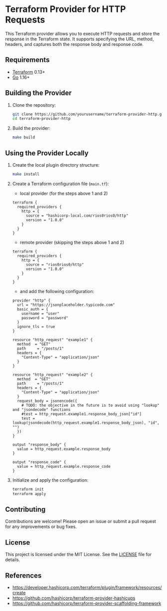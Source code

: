 # Terraform Provider for HTTP Requests

This Terraform provider allows you to execute HTTP requests and store the response in the Terraform state. It supports specifying the URL, method, headers, and captures both the response body and response code.

## Requirements

- [Terraform](https://www.terraform.io/downloads.html) 0.13+
- [Go](https://golang.org/doc/install) 1.16+

## Building the Provider

1. Clone the repository:

   ```sh
   git clone https://github.com/yourusername/terraform-provider-http.git
   cd terraform-provider-http
   ```

2. Build the provider:

   ```sh
   make build
   ```

## Using the Provider Locally

1. Create the local plugin directory structure:

   ```sh
   make install
   ```

2. Create a Terraform configuration file (`main.tf`):
   * local provider (for the steps above 1 and 2)

   ```hcl
   terraform {
     required_providers {
       http = {
         source = "hashicorp-local.com/rios0rios0/http"
         version = "1.0.0"
       }
     }
   }
   ```

   * remote provider (skipping the steps above 1 and 2)

   ```hcl
   terraform {
     required_providers {
       http = {
         source = "rios0rios0/http"
         version = "1.0.0"
       }
     }
   }
   ```

   * and add the following configuration:

   ```hcl
   provider "http" {
     url = "https://jsonplaceholder.typicode.com"
     basic_auth = {
       username = "user"
       password = "password"
     }
     ignore_tls = true
   }

   resource "http_request" "example1" {
     method  = "GET"
     path     = "/posts/1"
     headers = {
       "Content-Type" = "application/json"
     }
   }

   resource "http_request" "example2" {
     method  = "GET"
     path     = "/posts/1"
     headers = {
       "Content-Type" = "application/json"
     }
     request_body = jsonencode({
       # TODO: the objective in the future is to avoid using "lookup" and "jsondecode" functions
       #test = http_request.example1.response_body_json["id"]
       test = lookup(jsondecode(http_request.example1.response_body_json), "id", "")
     })
   }

   output "response_body" {
     value = http_request.example.response_body
   }

   output "response_code" {
     value = http_request.example.response_code
   }
   ```

3. Initialize and apply the configuration:

   ```sh
   terraform init
   terraform apply
   ```

## Contributing

Contributions are welcome! Please open an issue or submit a pull request for any improvements or bug fixes.

## License

This project is licensed under the MIT License. See the [LICENSE](LICENSE) file for details.

## References
- https://developer.hashicorp.com/terraform/plugin/framework/resources/create
- https://github.com/hashicorp/terraform-provider-hashicups
- https://github.com/hashicorp/terraform-provider-scaffolding-framework